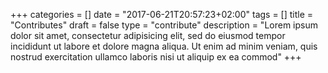 +++
categories = []
date = "2017-06-21T20:57:23+02:00"
tags = []
title = "Contributes"
draft = false
type = "contribute"
description = "Lorem ipsum dolor sit amet, consectetur adipisicing elit, sed do eiusmod tempor incididunt ut labore et dolore magna aliqua. Ut enim ad minim veniam, quis nostrud exercitation ullamco laboris nisi ut aliquip ex ea commod"
+++
